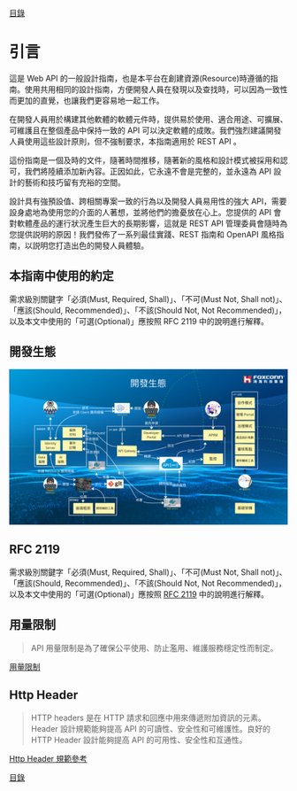 [目錄](README.md "目錄")

# 引言

這是 Web API 的一般設計指南，也是本平台在創建資源(Resource)時遵循的指南。使用共用相同的設計指南，方便開發人員在發現以及查找時，可以因為一致性而更加的直覺，也讓我們更容易地一起工作。

在開發人員用於構建其他軟體的軟體元件時，提供易於使用、適合用途、可擴展、可維護且在整個產品中保持一致的 API 可以決定軟體的成敗。我們強烈建議開發人員使用這些設計原則，但不強制要求，本指南適用於 REST API 。

這份指南是一個及時的文件，隨著時間推移，隨著新的風格和設計模式被採用和認可，我們將陸續添加新內容。正因如此，它永遠不會是完整的，並永遠為 API 設計的藝術和技巧留有充裕的空間。

設計具有強預設值、跨相關專案一致的行為以及開發人員易用性的強大 API，需要設身處地為使用您的介面的人著想，並將他們的擔憂放在心上。您提供的 API 會對軟體產品的運行狀況產生巨大的長期影響，這就是 REST API 管理委員會隨時為您提供説明的原因！我們發佈了一系列最佳實踐、REST 指南和 OpenAPI 風格指南，以説明您打造出色的開發人員體驗。

## 本指南中使用的約定

需求級別關鍵字「必須(Must, Required, Shall)」、「不可(Must Not, Shall not)」、「應該(Should, Recommended)」、「不該(Should Not, Not Recommended)」，以及本文中使用的「可選(Optional)」應按照 RFC 2119 中的說明進行解釋。

## 開發生態

![Developement](images/Developement.png?raw=true)

## RFC 2119

需求級別關鍵字「必須(Must, Required, Shall)」、「不可(Must Not, Shall not)」、「應該(Should, Recommended)」、「不該(Should Not, Not Recommended)」，以及本文中使用的「可選(Optional)」應按照 [RFC 2119](https://www.ietf.org/rfc/rfc2119.txt) 中的說明進行解釋。

## 用量限制

> API 用量限制是為了確保公平使用、防止濫用、維護服務穩定性而制定。

[用量限制](Limitation.md)

## Http Header

> HTTP headers 是在 HTTP 請求和回應中用來傳遞附加資訊的元素。Header 設計規範能夠提高 API 的可讀性、安全性和可維護性。良好的 HTTP Header 設計能夠提高 API 的可用性、安全性和互通性。

[Http Header 規範參考](Http_Header_Specification_Reference.md)

[目錄](README.md "目錄")
